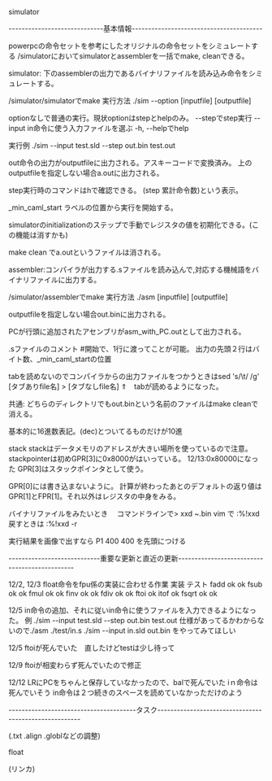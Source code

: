 simulator

-----------------------------基本情報----------------------------------------

powerpcの命令セットを参考にしたオリジナルの命令セットをシミュレートする
/simulatorにおいてsimulatorとassemblerを一括でmake, cleanできる。


simulator: 下のassemblerの出力であるバイナリファイルを読み込み命令をシミュレートする。

/simulator/simulatorでmake 
実行方法 ./sim --option [inputfile] [outputfile]

optionなしで普通の実行。現状optionはstepとhelpのみ。
--stepでstep実行
--input in命令に使う入力ファイルを選ぶ
-h, --helpでhelp

実行例 ./sim --input test.sld --step out.bin test.out

out命令の出力がoutputfileに出力される。アスキーコードで変換済み。
上のoutputfileを指定しない場合a.outに出力される。

step実行時のコマンドはhで確認できる。
(step 累計命令数)という表示。

_min_caml_start ラベルの位置から実行を開始する。

simulatorのinitializationのステップで手動でレジスタの値を初期化できる。(この機能は消すかも)

make clean でa.outというファイルは消される。



assembler:コンパイラが出力する.sファイルを読み込んで,対応する機械語をバイナリファイルに出力する。

/simulator/assemblerでmake
実行方法 ./asm [inputfile] [outputfile]

outputfileを指定しない場合out.binに出力される。

PCが行頭に追加されたアセンブリがasm_with_PC.outとして出力される。

.sファイルのコメント #開始で、1行に渡ってことが可能。
出力の先頭２行はバイト数、_min_caml_startの位置


tabを読めないのでコンパイラからの出力ファイルをつかうときはsed 's/\t/ /g' [タブありfile名] > [タブなしfile名]
⇑　tabが読めるようになった。



共通:
どちらのディレクトリでもout.binという名前のファイルはmake cleanで消える。

基本的に16進数表記。(dec)とついてるものだけが10進

stack
	stackはデータメモリのアドレスが大きい場所を使っているので注意。
	stackpointerは初めGPR[3]に0x8000がはいっている。
	12/13:0x80000になった
	GPR[3]はスタックポインタとして使う。

GPR[0]には書き込まないように。
計算が終わったあとのデフォルトの返り値はGPR[1]とFPR[1]。それ以外はレジスタの中身をみる。

バイナリファイルをみたいとき　
	コマンドラインで> xxd ~.bin
	vim で :%!xxd  戻すときは :%!xxd -r

実行結果を画像で出すなら
P1 400 400 を先頭につける

----------------------------重要な更新と直近の更新----------------------------------------------

12/2, 12/3
float命令をfpu係の実装に合わせる作業
							実装      テスト
fadd					 ok				 ok
fsub					 ok				 ok
fmul					 ok				 ok
finv					 ok				 ok
fdiv					 ok				 ok
ftoi					 ok
itof					 ok
fsqrt					 ok				 ok

12/5
in命令の追加、それに従いin命令に使うファイルを入力できるようになった。
例 ./sim --input test.sld --step out.bin test.out
仕様があってるかわからないので./asm ./test/in.s ./sim --input in.sld out.bin をやってみてほしい

12/5 ftoiが死んでいた　直したけどtestは少し待って

12/9 ftoiが相変わらず死んでいたので修正

12/12
LRにPCをちゃんと保存していなかったので、balで死んでいた
iｎ命令は死んでいそう
in命令は２つ続きのスペースを読めていなかっただけのよう

---------------------------------------タスク------------------------------------------------------

(.txt .align .globlなどの調整)

float

(リンカ)
